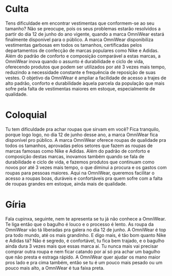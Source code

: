 # Culta

Tens dificuldade em encontrar vestimentas que conformem-se ao seu tamanho? Não se preocupe, pois os seus problemas estarão resolvidos a partir do dia 12 de junho do ano vigente, quando a marca OmniWear estará finalmente disponível para o público. A marca OmniWear disponibiliza vestimentas garbosas em todos os tamanhos, certificadas pelos departamentos de confecção de marcas populares como Nike e Adidas. Além do padrão de conforto e composição comparável a estas marcas, a OmniWear inova quando o assunto é durabilidade e ciclo de vida, oferecendo produtos que podem ser utilizados por até 3 vezes mais tempo, reduzindo a necessidade constante e frequência de reposição de suas vestes. O objetivo da OmniWear é ampliar a facilidade de acesso a trajes de alto padrão, conforto e durabilidade àquela parcela da população que mais sofre pela falta de vestimentas maiores em estoque, especialmente de qualidade.

# Coloquial

Tu tem dificuldade pra achar roupas que sirvam em você? Fica tranquilo, porque logo logo, no dia 12 de junho desse ano, a marca OmniWear fica disponível pro público. A marca OmniWear oferece roupas de qualidade pra todos os tamanhos, aprovadas pelos setores que fazem as roupas de marcas famosas como Nike e Adidas. Além do padrão de conforto e composição destas marcas, inovamos também quando se fala de durabilidade e ciclo de vida, e fazemos produtos que continuam como novos por até 3 vezes mais tempo, o que diminui a procura e os gastos com roupas para pessoas maiores. Aqui na OmniWear, queremos facilitar o acesso a roupas boas, duráveis e confortáveis pra quem sofre com a falta de roupas grandes em estoque, ainda mais de qualidade.

# Gíria

Fala cupinxa, seguinte, nem te apresenta se tu já não conhece a OmniWear. Te liga então que o bagulho é louco e o processo é lento. As roupa da OmniWear vão tá liberadas pra galera no dia 12 de junho. A OmniWear é top pra todo mundo, até os mais grandinho. E digo mais, é tão bom quanto Nike e Adidas tá? Não é segredo, é confortável, tu fica bem trajado, e o bagulho ainda dura 3 vezes mais que essas marca aí. Tu nunca mais vai precisar comprar outra roupa e nem ficar catando por aí só pra achar um bagulho que não presta e estraga rápido. A OmniWear quer ajudar os mano maior pros lado e pra cima também, então se tu é um pouco mais pesado ou um pouco mais alto, a OmniWear é tua faixa preta.